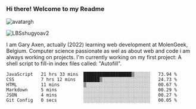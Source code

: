 ### Hi there! Welcome to my Readme 
![avatargh](https://user-images.githubusercontent.com/22075644/164934471-9e8af8ff-56fa-42c4-8061-5c7410433886.png)

![LBSshugyoav2](https://user-images.githubusercontent.com/22075644/164934218-25b846e8-bf56-4a0e-bd88-ab444310d7a8.png)



I am Gary Axen, actually (2022) learning web development at MolenGeek, Belgium.
Computer science passionate as wel as about web and code i am always working on projects.
I'm currently working on my first project: A shell script to fill-in index files called: "Autofill". 
<!--START_SECTION:waka-->

```text
JavaScript   21 hrs 33 mins  ██████████████████▒░░░░░░   73.94 %
CSS          7 hrs 12 mins   ██████▒░░░░░░░░░░░░░░░░░░   24.73 %
HTML         11 mins         ▒░░░░░░░░░░░░░░░░░░░░░░░░   00.67 %
Markdown     5 mins          ░░░░░░░░░░░░░░░░░░░░░░░░░   00.29 %
JSON         4 mins          ░░░░░░░░░░░░░░░░░░░░░░░░░   00.27 %
Git Config   0 secs          ░░░░░░░░░░░░░░░░░░░░░░░░░   00.05 %
```

<!--END_SECTION:waka-->

<!--
**LeBigSky/LebigSky** is a ✨ _special_ ✨ repository because its `README.md` (this file) appears on your GitHub profile.


as to get you started:

- 🔭 I’m currently working on ...
- 🌱 I’m currently learning ...
- 👯 I’m looking to collaborate on ...
- 🤔 I’m looking for help with ...
- 💬 Ask me about ...
- 📫 How to reach me: ...
- 😄 Pronouns: ...
- ⚡ Fun fact: ...
-->
